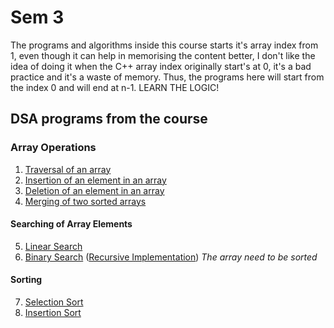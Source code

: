 # Sem 3

The programs and algorithms inside this course starts it's array index from 1, even though it can help in memorising the content better, I don't like the idea of doing it when the C++ array index originally start's at 0, it's a bad practice and it's a waste of memory. Thus, the programs here will start from the index 0 and will end at n-1. LEARN THE LOGIC!

## DSA programs from the course
### Array Operations
1. [Traversal of an array](./traversal.cpp)
2. [Insertion of an element in an array](./insertion.cpp)
3. [Deletion of an element in an array](./deletion.cpp)
4. [Merging of two sorted arrays](./mergingSortedArrays.cpp)
#### Searching of Array Elements
5. [Linear Search](./linearSearch.cpp)
6. [Binary Search](./binarySearch.cpp) ([Recursive Implementation](./recursiveBinarySearch.cpp)) *The array need to be sorted*
#### Sorting
7. [Selection Sort](./selectionSort.cpp)
8. [Insertion Sort](./insertionSort.cpp)

